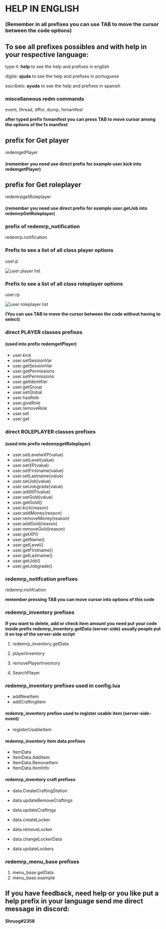 
# HELP IN ENGLISH 
### (Remember in all prefixes you can use TAB to move the cursor between the code options)

## To see all prefixes possibles and with help in your respective language:

type it: **help**  to see the help and prefixes in english

digite: **ajuda** to see the help and prefixes in portuguese

escribelo: **ayuda** to see the help and prefixes in spanish

### miscellaneous redm commands

event, thread, dffor, dump, fxmanifest

**after typed prefix fxmanifest you can press TAB to move cursor among the options of the fx manifest**

## prefix for Get player 
redemgetPlayer
#### (remember you need use direct prefix for example user.kick into redemgetPlayer)

## prefix for Get roleplayer
redemrpgetRoleplayer
#### (remember you need use direct prefix for example user.getJob into redemrpGetRoleplayer)

### prefix of redemrp_notification

redemrp.notification

### Prefix to see a list of all class player options

user.p

![user player list](images/player.gif)

### Prefix to see a list of all class roleplayer options

user.rp

![user roleplayer list](images/roleplay.gif)

**(You can use TAB to move the cursor between the code without having to select)**

### direct PLAYER classes prefixes 
#### (used into prefix redemgetPlayer)

* user.kick
* user.setSessionVar 
* user.getSessionVar 
* user.getPermissions 
* user.setPermissions 
* user.getIdentifier  
* user.getGroup 
* user.setGlobal 
* user.hasRole 
* user.giveRole 
* user.removeRole 
* user.set 
* user.get

### direct ROLEPLAYER classes prefixes 
#### (used into prefix redemrpgetRoleplayer)
* user.setLevelwXP(value)
* user.setLevel(value)
* user.setXP(value)
* user.setFirstname(value)
* user.setLastname(value)
* user.setJob(value)
* user.setJobgrade(value)
* user.addXP(value)
* user.setGold(value)
* user.getGold()
* user.kick(reason)
* user.addMoney(reason)
* user.removeMoney(reason)
* user.addGold(reason)
* user.removeGold(reason)
* user.getXP()
* user.getName()
* user.getLevel()
* user.getFirstname()
* user.getLastname()
* user.getJob()
* user.getJobgrade()

### redemrp_notifcation prefixes
redemrp.notifcation

**remember pressing TAB you can move cursor into options of this code** 

### redemrp_inventory prefixes
**If you want to delete, add or check item amount you need put your code inside prefix redemrp_inventory.getData (server-side)**
**usually people put it on top of the server-side script**
1. redemrp_inventory.getData

2. playerInventory 
3. removePlayerInventory 
4. SearchPlayer

### redemrp_inventory prefixes used in config.lua 
* addNewItem 
* addCraftingitem

#### redemrp_inventory prefixe used to register usable item (server-side-event)
* registerUsableItem

#### redemrp_inventory item data prefixes
* ItemData 
* ItemData.AddItem 
* ItemData.RemoveItem 
* ItemData.ItemInfo

#### redemrp_inventory craft prefixes
* data.CreateCraftingStation 
* data.updateRemoveCraftings 
* data.updateCraftings 

* data.createLocker 
* data.removeLocker 
* data.changeLockerData 
* data.updateLockers

### redemrp_menu_base prefixes
1. menu_base.getData 
2. menu_base.example

## If you have feedback, need help or you like put a help prefix in your language send me direct message in discord: 
**Shruog#2358**


